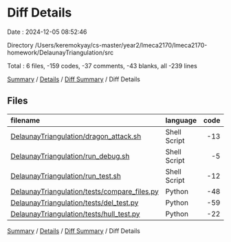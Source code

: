 # Diff Details

Date : 2024-12-05 08:52:46

Directory /Users/keremokyay/cs-master/year2/lmeca2170/lmeca2170-homework/DelaunayTriangulation/src

Total : 6 files,  -159 codes, -37 comments, -43 blanks, all -239 lines

[Summary](results.md) / [Details](details.md) / [Diff Summary](diff.md) / Diff Details

## Files
| filename | language | code | comment | blank | total |
| :--- | :--- | ---: | ---: | ---: | ---: |
| [DelaunayTriangulation/dragon_attack.sh](/DelaunayTriangulation/dragon_attack.sh) | Shell Script | -13 | -6 | -5 | -24 |
| [DelaunayTriangulation/run_debug.sh](/DelaunayTriangulation/run_debug.sh) | Shell Script | -5 | -5 | -6 | -16 |
| [DelaunayTriangulation/run_test.sh](/DelaunayTriangulation/run_test.sh) | Shell Script | -12 | -7 | -7 | -26 |
| [DelaunayTriangulation/tests/compare_files.py](/DelaunayTriangulation/tests/compare_files.py) | Python | -48 | -4 | -7 | -59 |
| [DelaunayTriangulation/tests/del_test.py](/DelaunayTriangulation/tests/del_test.py) | Python | -59 | -12 | -13 | -84 |
| [DelaunayTriangulation/tests/hull_test.py](/DelaunayTriangulation/tests/hull_test.py) | Python | -22 | -3 | -5 | -30 |

[Summary](results.md) / [Details](details.md) / [Diff Summary](diff.md) / Diff Details